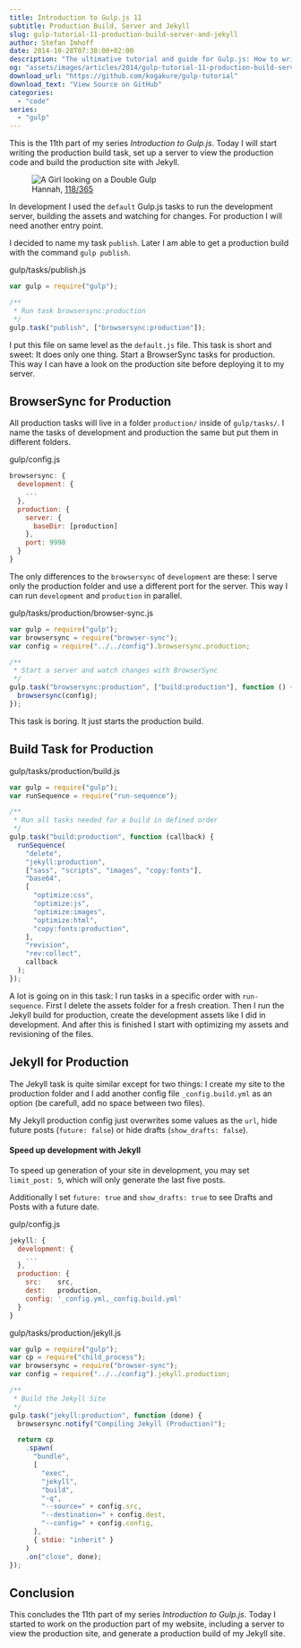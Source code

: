 ```yaml
---
title: Introduction to Gulp.js 11
subtitle: Production Build, Server and Jekyll
slug: gulp-tutorial-11-production-build-server-and-jekyll
author: Stefan Imhoff
date: 2014-10-28T07:30:00+02:00
description: "The ultimative tutorial and guide for Gulp.js: How to write the production task for Jekyll and BrowserSync."
og: "assets/images/articles/2014/gulp-tutorial-11-production-build-server-and-jekyll/gulp-tutorial-11.jpg"
download_url: "https://github.com/kogakure/gulp-tutorial"
download_text: "View Source on GitHub"
categories:
  - "code"
series:
  - "gulp"
---
```


This is the 11th part of my series _Introduction to Gulp.js_. Today I will start writing the production build task, set up a server to view the production code and build the production site with Jekyll.

<figure class="image-figure">
  <img src="/assets/images/articles/2014/gulp-tutorial-11-production-build-server-and-jekyll/gulp-tutorial-11.jpg" alt="A Girl looking on a Double Gulp">
  <figcaption>
  Hannah, <a href="https://www.flickr.com/photos/girlaphid/4570474834" target="_blank" rel="nofollow" rel="noopener">118/365</a>
  </figcaption>
</figure>

In development I used the `default` Gulp.js tasks to run the development server, building the assets and watching for changes. For production I will need another entry point.

I decided to name my task `publish`. Later I am able to get a production build with the command `gulp publish`.

<p class="code-info">gulp/tasks/publish.js</p>

```javascript
var gulp = require("gulp");

/**
 * Run task browsersync:production
 */
gulp.task("publish", ["browsersync:production"]);
```

I put this file on same level as the `default.js` file. This task is short and sweet: It does only one thing. Start a BrowserSync tasks for production. This way I can have a look on the production site before deploying it to my server.

## BrowserSync for Production

All production tasks will live in a folder `production/` inside of `gulp/tasks/`. I name the tasks of development and production the same but put them in different folders.

<p class="code-info">gulp/config.js</p>

```javascript
browsersync: {
  development: {
    ...
  },
  production: {
    server: {
      baseDir: [production]
    },
    port: 9998
  }
}
```

The only differences to the `browsersync` of `development` are these: I serve only the production folder and use a different port for the server. This way I can run `development` and `production` in parallel.

<p class="code-info">gulp/tasks/production/browser-sync.js</p>

```javascript
var gulp = require("gulp");
var browsersync = require("browser-sync");
var config = require("../../config").browsersync.production;

/**
 * Start a server and watch changes with BrowserSync
 */
gulp.task("browsersync:production", ["build:production"], function () {
  browsersync(config);
});
```

This task is boring. It just starts the production build.

## Build Task for Production

<p class="code-info">gulp/tasks/production/build.js</p>

```javascript
var gulp = require("gulp");
var runSequence = require("run-sequence");

/**
 * Run all tasks needed for a build in defined order
 */
gulp.task("build:production", function (callback) {
  runSequence(
    "delete",
    "jekyll:production",
    ["sass", "scripts", "images", "copy:fonts"],
    "base64",
    [
      "optimize:css",
      "optimize:js",
      "optimize:images",
      "optimize:html",
      "copy:fonts:production",
    ],
    "revision",
    "rev:collect",
    callback
  );
});
```

A lot is going on in this task: I run tasks in a specific order with `run-sequence`. First I delete the assets folder for a fresh creation. Then I run the Jekyll build for production, create the development assets like I did in development. And after this is finished I start with optimizing my assets and revisioning of the files.

## Jekyll for Production

The Jekyll task is quite similar except for two things: I create my site to the production folder and I add another config file `_config.build.yml` as an option (be carefull, add no space between two files).

My Jekyll production config just overwrites some values as the `url`, hide future posts (`future: false`) or hide drafts (`show_drafts: false`).

<aside class="aside-hint" role="complementary">
  <h4>Speed up development with Jekyll</h4>
  <p>To speed up generation of your site in development, you may set <code>limit_post: 5</code>, which will only generate the last five posts.</p>
  <p>Additionally I set <code>future: true</code> and <code>show_drafts: true</code> to see Drafts and Posts with a future date.</p>
</aside>

<p class="code-info">gulp/config.js</p>

```javascript
jekyll: {
  development: {
    ...
  },
  production: {
    src:    src,
    dest:   production,
    config: '_config.yml,_config.build.yml'
  }
}
```

<p class="code-info">gulp/tasks/production/jekyll.js</p>

```javascript
var gulp = require("gulp");
var cp = require("child_process");
var browsersync = require("browser-sync");
var config = require("../../config").jekyll.production;

/**
 * Build the Jekyll Site
 */
gulp.task("jekyll:production", function (done) {
  browsersync.notify("Compiling Jekyll (Production)");

  return cp
    .spawn(
      "bundle",
      [
        "exec",
        "jekyll",
        "build",
        "-q",
        "--source=" + config.src,
        "--destination=" + config.dest,
        "--config=" + config.config,
      ],
      { stdio: "inherit" }
    )
    .on("close", done);
});
```

## Conclusion

This concludes the 11th part of my series _Introduction to Gulp.js_. Today I started to work on the production part of my website, including a server to view the production site, and generate a production build of my Jekyll site.
